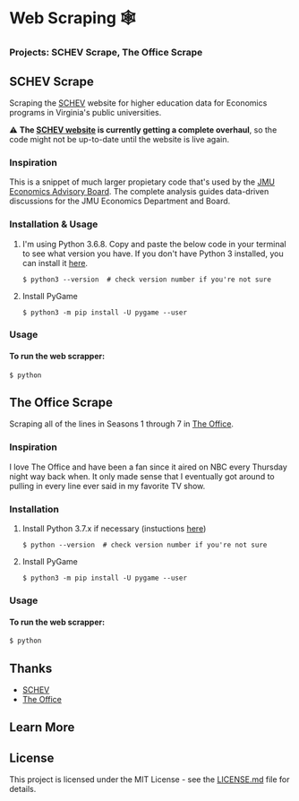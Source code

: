 # Web Scraping 🕸
### Projects: SCHEV Scrape, The Office Scrape

## SCHEV Scrape
Scraping the [SCHEV](https://research.schev.edu/) website for higher education data for Economics programs in Virginia's public universities.

:warning: **The [SCHEV website](https://sites.google.com/view/schev-tempsite/home) is currently getting a complete overhaul**, so the code might not be up-to-date until the website is live again.

### Inspiration
This is a snippet of much larger propietary code that's used by the [JMU Economics Advisory Board](https://www.jmu.edu/cob/economics/about/executive-advisory-board.shtml). The complete analysis guides data-driven discussions for the JMU Economics Department and Board.

### Installation & Usage
1. I'm using Python 3.6.8. Copy and paste the below code in your terminal to see what version you have. If you don't have Python 3 installed, you can install it [here](https://realpython.com/installing-python).

    `$ python3 --version  # check version number if you're not sure`

2. Install PyGame

    `$ python3 -m pip install -U pygame --user`

### Usage
#### To run the web scrapper:
    $ python
   
## The Office Scrape
Scraping all of the lines in Seasons 1 through 7 in [The Office](https://www.officequotes.net/).

### Inspiration
I love The Office and have been a fan since it aired on NBC every Thursday night way back when. It only made sense that I eventually got around to pulling in every line ever said in my favorite TV show.

### Installation
1. Install Python 3.7.x if necessary (instuctions [here](https://realpython.com/installing-python))

    `$ python --version  # check version number if you're not sure`

2. Install PyGame

    `$ python3 -m pip install -U pygame --user`

### Usage
#### To run the web scrapper:
    $ python 

## Thanks
* [SCHEV](https://www.virginia.gov/agencies/state-council-of-higher-education-for-virginia/)
* [The Office](https://www.officequotes.net/)

## Learn More

## License
This project is licensed under the MIT License - see the [LICENSE.md](https://github.com/harshibar/5-python-projects/blob/master/LICENSE) file for details.
